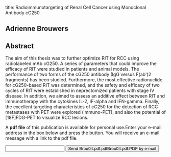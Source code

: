title: Radioimmunotargeting of Renal Cell Cancer using Monoclonal Antibody cG250

## Adrienne Brouwers

## Abstract
The aim of this thesis was to further optimize RIT for RCC using radiolabeled mAb cG250. A series of parameters that could improve the efficacy of RIT were studied in patients and animal models. The performance of two forms of the cG250 antibody (IgG versus F(ab')2 fragments) has been studied. Furthermore, the most effective radionuclide for cG250-based RIT was determined, and the safety and efficacy of two cycles of RIT were established in neprectomized patients with stage IV disease. In addition, we aimed to assess an additive effect between RIT and immunotherapy with the cytokines IL-2, IF-alpha and IFN-gamma. Finally, the excellent targeting characteristics of cG250 for the detection of RCC metastases with PET were explored (immuno-PET), and also the potential of [18F]FDG-PET to visualize RCC lesions.

A <b>pdf file</b> of this publication is available for personal use.Enter your e-mail address in the box below and press the button. You will receive an e-mail message with a link to the pdf file.
<form action="sender.php">  <input type="text" name="email">  <input type="submit" value="Send Brou04.pdf:pdfBrou04.pdf:PDF by e-mail"></form>
